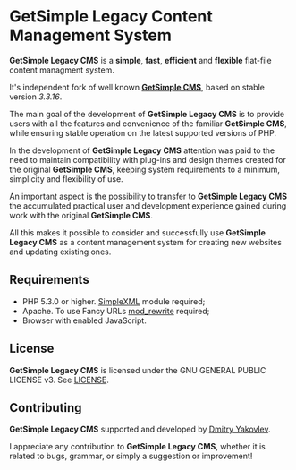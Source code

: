 # GetSimple Legacy Content Management System

**GetSimple Legacy CMS** is a **simple**, **fast**, **efficient** and **flexible** flat-file content managment system.

It's independent fork of well known [**GetSimple CMS**](https://github.com/GetSimpleCMS/GetSimpleCMS), based on stable version *3.3.16*.

The main goal of the development of **GetSimple Legacy CMS** is to provide users with all the features and convenience of the familiar **GetSimple CMS**, while ensuring stable operation on the latest supported versions of PHP.

In the development of **GetSimple Legacy CMS** attention was paid to the need to maintain compatibility with plug-ins and design themes created for the original **GetSimple CMS**, keeping system requirements to a minimum, simplicity and flexibility of use.

An important aspect is the possibility to transfer to **GetSimple Legacy CMS** the accumulated practical user and development experience gained during work with the original **GetSimple CMS**.

All this makes it possible to consider and successfully use **GetSimple Legacy CMS** as a content management system for creating new websites and updating existing ones.

## Requirements

- PHP 5.3.0 or higher. [SimpleXML](https://www.php.net/manual/en/book.simplexml.php) module required;
- Apache. To use Fancy URLs [mod_rewrite](https://httpd.apache.org/docs/2.4/mod/mod_rewrite.html) required;
- Browser with enabled JavaScript.

## License

**GetSimple Legacy CMS** is licensed under the GNU GENERAL PUBLIC LICENSE v3. See [LICENSE](LICENSE.txt).

## Contributing

**GetSimple Legacy CMS** supported and developed by [Dmitry Yakovlev](http://dimayakovlev.ru).

I appreciate any contribution to **GetSimple Legacy CMS**, whether it is related to bugs, grammar, or simply a suggestion or improvement!
